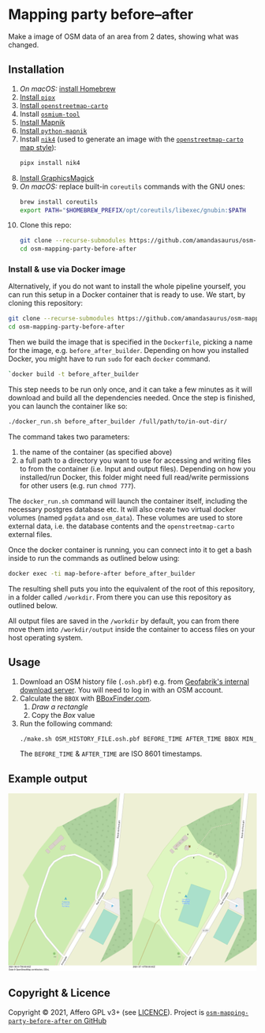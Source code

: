 # Mapping party before–after

Make a image of OSM data of an area from 2 dates, showing what was changed.

## Installation

1. *On macOS:* [install Homebrew](https://brew.sh/#:~:text=Install%20Homebrew)
1. [Install `pipx`](https://pipx.pypa.io/stable/installation/#installing-pipx)
1. [Install `openstreetmap-carto`](https://github.com/gravitystorm/openstreetmap-carto/blob/4ec2dc9391c411e124c78b3ba1aad9173fea20cb/INSTALL.md)
1. Install [`osmium-tool`](https://github.com/osmcode/osmium-tool)
1. [Install Mapnik](https://github.com/mapnik/mapnik/blob/master/INSTALL.md#source-build)
1. [Install `python-mapnik`](https://github.com/mapnik/python-mapnik#building-from-source)
1. Install [`nik4`](https://github.com/Zverik/Nik4) (used to generate an image with the [`openstreetmap-carto` map style](https://github.com/gravitystorm/openstreetmap-carto/)):
   ```bash
   pipx install nik4
   ```
1. [Install GraphicsMagick](http://www.graphicsmagick.org/README.html#id4)
1. *On macOS:* replace built-in `coreutils` commands with the GNU ones:
   ```bash
   brew install coreutils
   export PATH="$HOMEBREW_PREFIX/opt/coreutils/libexec/gnubin:$PATH
   ```
1. Clone this repo:
   ```bash
   git clone --recurse-submodules https://github.com/amandasaurus/osm-mapping-party-before-after
   cd osm-mapping-party-before-after
   ```

### Install & use via Docker image

Alternatively, if you do not want to install the whole pipeline yourself, you can run this setup in a Docker container that is ready to use.
We start, by cloning this repository:

```bash
git clone --recurse-submodules https://github.com/amandasaurus/osm-mapping-party-before-after
cd osm-mapping-party-before-after
   ```
Then we build the image that is specified in the `Dockerfile`, picking a name for the image, e.g. `before_after_builder`.
Depending on how you installed Docker, you might have to run `sudo` for each `docker` command.

 ```bash
`docker build -t before_after_builder
```

This step needs to be run only once, and it can take a few minutes as it will download and build all the dependencies needed. 
Once the step is finished, you can launch the container like so:

```bash
./docker_run.sh before_after_builder /full/path/to/in-out-dir/ 
```

The command takes two parameters:

1. the name of the container (as specified above)
2. a full path to a directory you want to use for accessing and writing files to from the container (i.e. Input and output files). Depending on how you installed/run Docker, this folder might need full read/write permissions for other users (e.g. run `chmod 777`). 

The `docker_run.sh` command will launch the container itself, including the necessary postgres database etc.
It will also create two virtual docker volumes (named `pgdata` and `osm_data`). 
These volumes are used to store external data, i.e. the database contents and the `openstreetmap-carto` external files.

Once the docker container is running, you can connect into it to get a bash inside to run the commands as outlined below using:

```bash
docker exec -ti map-before-after before_after_builder
```

The resulting shell puts you into the equivalent of the root of this repository, in a folder called `/workdir`. From there you can use this repository as outlined below. 

All output files are saved in the `/workdir` by default, you can from there move them into `/workdir/output` inside the container to access files on your host operating system.

## Usage

1. Download an OSM history file (`.osh.pbf`) e.g. from [Geofabrik's internal download server](https://osm-internal.download.geofabrik.de/?landing_page=true). You will need to log in with an OSM account.
1. Calculate the `BBOX` with [BBoxFinder.com](http://bboxfinder.com/).
    1. *Draw a rectangle*
    1. Copy the *Box* value
1. Run the following command:
    ```bash
    ./make.sh OSM_HISTORY_FILE.osh.pbf BEFORE_TIME AFTER_TIME BBOX MIN_ZOOM MAX_ZOOM
    ```
    The `BEFORE_TIME` & `AFTER_TIME` are ISO 8601 timestamps.

## Example output

![Example](sample.png)

## Copyright & Licence

Copyright © 2021, Affero GPL v3+ (see [LICENCE](./LICENCE)). Project is [`osm-mapping-party-before-after` on GitHub](https://github.com/amandasaurus/osm-mapping-party-before-after)
